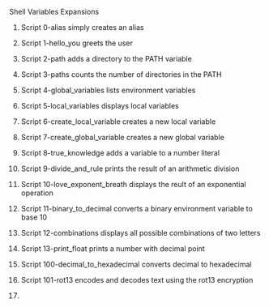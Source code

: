 Shell Variables Expansions

1. Script 0-alias simply creates an alias

2. Script 1-hello_you greets the user
 
3. Script 2-path adds a directory to the PATH variable

4. Script 3-paths counts the number of directories in the PATH

5. Script 4-global_variables lists environment variables

6. Script 5-local_variables displays local variables

7. Script 6-create_local_variable creates a new local variable

8. Script 7-create_global_variable creates a new global variable

9. Script 8-true_knowledge adds a variable to a number literal

10. Script 9-divide_and_rule prints the result of an arithmetic division

11. Script 10-love_exponent_breath displays the reult of an exponential operation 

12. Script 11-binary_to_decimal converts a binary environment variable to base 10

13. Script 12-combinations displays all possible combinations of two letters

14. Script 13-print_float prints a number with decimal point

15. Script 100-decimal_to_hexadecimal converts decimal to hexadecimal 

16. Script 101-rot13 encodes and decodes text using the rot13 encryption

17. 
